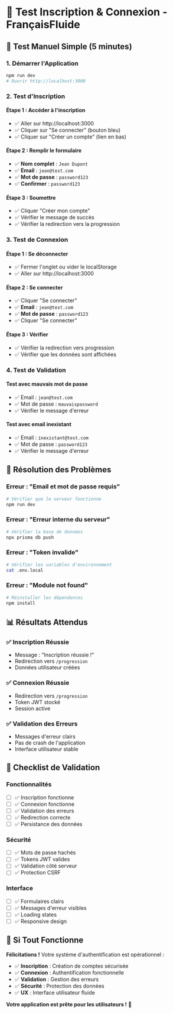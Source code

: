 # 🔐 Test Inscription & Connexion - FrançaisFluide

## 🎯 **Test Manuel Simple (5 minutes)**

### **1. Démarrer l'Application**

```bash
npm run dev
# Ouvrir http://localhost:3000
```

### **2. Test d'Inscription**

#### **Étape 1 : Accéder à l'inscription**

- ✅ Aller sur http://localhost:3000
- ✅ Cliquer sur "Se connecter" (bouton bleu)
- ✅ Cliquer sur "Créer un compte" (lien en bas)

#### **Étape 2 : Remplir le formulaire**

- ✅ **Nom complet** : `Jean Dupont`
- ✅ **Email** : `jean@test.com`
- ✅ **Mot de passe** : `password123`
- ✅ **Confirmer** : `password123`

#### **Étape 3 : Soumettre**

- ✅ Cliquer "Créer mon compte"
- ✅ Vérifier le message de succès
- ✅ Vérifier la redirection vers la progression

### **3. Test de Connexion**

#### **Étape 1 : Se déconnecter**

- ✅ Fermer l'onglet ou vider le localStorage
- ✅ Aller sur http://localhost:3000

#### **Étape 2 : Se connecter**

- ✅ Cliquer "Se connecter"
- ✅ **Email** : `jean@test.com`
- ✅ **Mot de passe** : `password123`
- ✅ Cliquer "Se connecter"

#### **Étape 3 : Vérifier**

- ✅ Vérifier la redirection vers progression
- ✅ Vérifier que les données sont affichées

### **4. Test de Validation**

#### **Test avec mauvais mot de passe**

- ✅ Email : `jean@test.com`
- ✅ Mot de passe : `mauvaispassword`
- ✅ Vérifier le message d'erreur

#### **Test avec email inexistant**

- ✅ Email : `inexistant@test.com`
- ✅ Mot de passe : `password123`
- ✅ Vérifier le message d'erreur

## 🔧 **Résolution des Problèmes**

### **Erreur : "Email et mot de passe requis"**

```bash
# Vérifier que le serveur fonctionne
npm run dev
```

### **Erreur : "Erreur interne du serveur"**

```bash
# Vérifier la base de données
npx prisma db push
```

### **Erreur : "Token invalide"**

```bash
# Vérifier les variables d'environnement
cat .env.local
```

### **Erreur : "Module not found"**

```bash
# Réinstaller les dépendances
npm install
```

## 📊 **Résultats Attendus**

### **✅ Inscription Réussie**

- Message : "Inscription réussie !"
- Redirection vers `/progression`
- Données utilisateur créées

### **✅ Connexion Réussie**

- Redirection vers `/progression`
- Token JWT stocké
- Session active

### **✅ Validation des Erreurs**

- Messages d'erreur clairs
- Pas de crash de l'application
- Interface utilisateur stable

## 🎯 **Checklist de Validation**

### **Fonctionnalités**

- [ ] ✅ Inscription fonctionne
- [ ] ✅ Connexion fonctionne
- [ ] ✅ Validation des erreurs
- [ ] ✅ Redirection correcte
- [ ] ✅ Persistance des données

### **Sécurité**

- [ ] ✅ Mots de passe hachés
- [ ] ✅ Tokens JWT valides
- [ ] ✅ Validation côté serveur
- [ ] ✅ Protection CSRF

### **Interface**

- [ ] ✅ Formulaires clairs
- [ ] ✅ Messages d'erreur visibles
- [ ] ✅ Loading states
- [ ] ✅ Responsive design

## 🚀 **Si Tout Fonctionne**

**Félicitations !** Votre système d'authentification est opérationnel :

- ✅ **Inscription** : Création de comptes sécurisée
- ✅ **Connexion** : Authentification fonctionnelle
- ✅ **Validation** : Gestion des erreurs
- ✅ **Sécurité** : Protection des données
- ✅ **UX** : Interface utilisateur fluide

**Votre application est prête pour les utilisateurs !** 🎉
